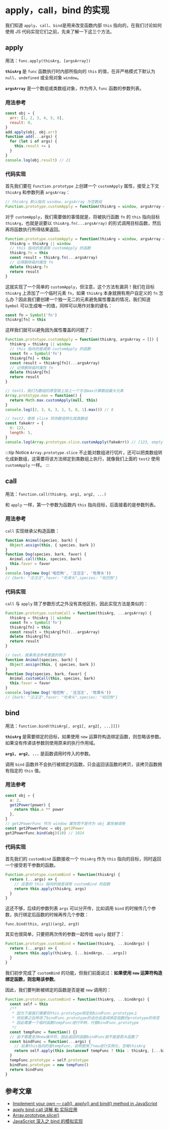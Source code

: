# apply，call，bind 的实现

我们知道 `apply`、`call`、`bind`是用来改变函数内部 `this` 指向的，在我们讨论如何使用 JS 代码实现它们之前，先来了解一下这三个方法。

## apply

用法：`func.apply(thisArg, [argsArray])`

**`thisArg`** 是 `func` 函数执行时内部所指向的 `this` 的值，在非严格模式下默认为 `null`、`undefined` 或全局对象 `window`。

**`argsArray`** 是一个数组或类数组对象，作为传入 `func` 函数的参数列表。

### 用法参考

```javascript
const obj = {
  arr: [1, 2, 3, 4, 5, 6],
  result: 0,
}
add.apply(obj, obj.arr)
function add(...args) {
  for (let i of args) {
    this.result += i
  }
}
console.log(obj.result) // 21
```

### 代码实现

首先我们要在 `Function.prototype` 上创建一个 `customApply` 属性，接受上下文 `thisArg` 和参数列表 `argsArray`：

```javascript
// thisArg 默认指向 window，argsArray 为空数组
Function.prototype.customApply = function(thisArg = window, argsArray = []) {}
```

对于 `customApply`，我们需要做的事情就是，将被执行函数 `fn` 的 `this` 指向目标 `thisArg`，也就是说要以 `thisArg.fn(...argsArray)` 的形式调用目标函数，然后再将函数执行所得结果返回。

```javascript
Function.prototype.customApply = function(thisArg = window, argsArray = []) {
  thisArg = thisArg || window
  // this 指向的是调用 customApply 的函数
  thisArg.fn = this
  const result = thisArg.fn(...argsArray)
  // 记得删除临时属性 fn
  delete thisArg.fn
  return result
}
```

这就实现了一个简单的 `customApply`，但注意，这个方法有漏洞！我们在目标 `thisArg` 上添加了一个临时元素 `fn`，如果 `thisArg` 本身就拥有用户自定义的 `fn` 怎么办？因此我们要创建一个独一无二的元素避免属性覆盖的情况，我们知道 `Symbol` 可以生成唯一的值，同样可以用作对象的键名：

```javascript
const fn = Symbol('fn')
thisArg[fn] = this
```

这样我们就可以避免因为属性覆盖的问题了：

```javascript
Function.prototype.customApply = function(thisArg, argsArray = []) {
  thisArg = thisArg || window
  // this 指向的是调用 customApply 的函数
  const fn = Symbol('fn')
  thisArg[fn] = this
  const result = thisArg[fn](...argsArray)
  // 记得删除临时属性 fn
  delete thisArg[fn]
  return result
}

// test1，我们为数组的原型链上加上一个方法max计算数组最大元素
Array.prototype.max = function() {
  return Math.max.customApply(null, this)
}
console.log([2, 3, 6, 3, 1, 5, 8, 1].max()) // 8

// test2，使用 slice 将伪数组转化成真数组
const fakeArr = {
  0: 123,
  length: 5,
}
console.log(Array.prototype.slice.customApply(fakeArr)) // [123, empty × 4]
```

:::tip Notice
`Array.prototype.slice` 不止能对数组进行切片，还可以把类数组转化成新数组，这需要将该方法绑定到类数组上执行，就像我们上面的 `test2` 使用 `customApply` 一样。
:::

## call

用法：`function.call(thisArg, arg1, arg2, ...)`

和 `apply` 一样，第一个参数为函数内 `this` 指向目标，后面接着的是参数列表。

### 用法参考

`call` 实现继承父构造函数：

```javascript
function Animal(species, bark) {
  Object.assign(this, { species, bark })
}
function Dog(species, bark, favor) {
  Animal.call(this, species, bark)
  this.favor = favor
}
console.log(new Dog('哈巴狗', '汪汪汪', '吃骨头'))
// {bark: "汪汪汪",favor: "吃骨头",species: "哈巴狗"}
```

### 代码实现

`call` 与 `apply` 除了参数形式之外没有其他区别，因此实现方法是类似的：

```javascript
Function.prototype.customCall = function(thisArg, ...argsArray) {
  thisArg = thisArg || window
  const fn = Symbol('fn')
  thisArg[fn] = this
  const result = thisArg[fn](...argsArray)
  delete thisArg[fn]
  return result
}

// test，就拿用法参考里面的例子
function Animal(species, bark) {
  Object.assign(this, { species, bark })
}
function Dog(species, bark, favor) {
  Animal.customCall(this, species, bark)
  this.favor = favor
}
console.log(new Dog('哈巴狗', '汪汪汪', '吃骨头'))
// {bark: "汪汪汪",favor: "吃骨头",species: "哈巴狗"}
```

## bind

用法：`function.bind(thisArg[, arg1[, arg2[, ...]]])`

**`thisArg`** 是需要绑定的目标，如果使用 `new` 运算符构造绑定函数，则忽略该参数。如果没有传递该参数则使用原来的执行作用域。

**`arg1, arg2, ...`** 是函数调用时传入的参数。

调用 `bind` 函数并不会执行被绑定的函数，只会返回该函数的拷贝，该拷贝函数拥有指定的 `this` 值。

### 用法参考

```javascript
const obj = {
  a: 2,
  get2Power(power) {
    return this.a ** power
  },
}
// get2PowerFunc 作为 window 属性而不是作为 obj 属性被调用
const get2PowerFunc = obj.get2Power
get2PowerFunc.bind(obj)(10) // 1024
```

### 代码实现

首先我们的 `customBind` 函数接收一个 `thisArg` 作为 `this` 指向的目标，同时返回一个接受若干参数的函数。

```javascript
Function.prototype.customBind = function(thisArg) {
  return (...args) => {
    // 这里的 this 指向的就是调用 customBind 的函数
    return this.apply(thisArg, args)
  }
}
```

这还不够，后续的参数列表 `args` 可以分开传，比如调用 `bind` 的时候传几个参数，执行绑定后函数的时候再传几个参数：

`func.bind(this, arg1)(arg2, arg3)`

其实也很简单，只要把两次传的参数一起传给 `apply` 就好了：

```javascript
Function.prototype.customBind = function(thisArg, ...bindArgs) {
  return (...args) => {
    return this.apply(thisArg, [...bindArgs, ...args])
  }
}
```

我们初步完成了 `customBind` 的功能，但我们前面说过：**如果使用 `new` 运算符构造绑定函数，则忽略该参数**。

因此，我们要判断被绑定的函数是否是被 `new` 调用的：

```javascript
Function.prototype.customBind = function(thisArg, ...bindArgs) {
  const self = this
  /**
   * 因为下面我们需要将this.prototype绑定到bindFunc.prototype上
   * 但如果之后修改了bindFunc.prototype的话也会造成绑定函数的prototype的改变
   * 因此需要一个临时函数tempFunc进行中转，代替bindFunc.prototype
   */
  const tempFunc = function() {}
  // 由于需要支持new操作符，因此返回的函数bindFunc就不能是箭头函数了
  const bindFunc = function(...args) {
    // 如果this指向的是tempFunc，说明使用了new进行实例化，忽略thisArg
    return self.apply(this instanceof tempFunc ? this : thisArg, [...bindArgs, ...args])
  }
  tempFunc.prototype = self.prototype
  bindFunc.prototype = new tempFunc()
  return bindFunc
}
```

## 参考文章

- [Implement your own — call(), apply() and bind() method in JavaScript](https://blog.usejournal.com/implement-your-own-call-apply-and-bind-method-in-javascript-42cc85dba1b)
- [apply bind call 详解 和 实际应用](https://juejin.cn/post/6844904018607603726)
- [Array.prototype.slice()](https://developer.mozilla.org/zh-CN/docs/Web/JavaScript/Reference/Global_Objects/Array/slice)
- [JavaScript 深入之 bind 的模拟实现](https://github.com/mqyqingfeng/Blog/issues/12)
